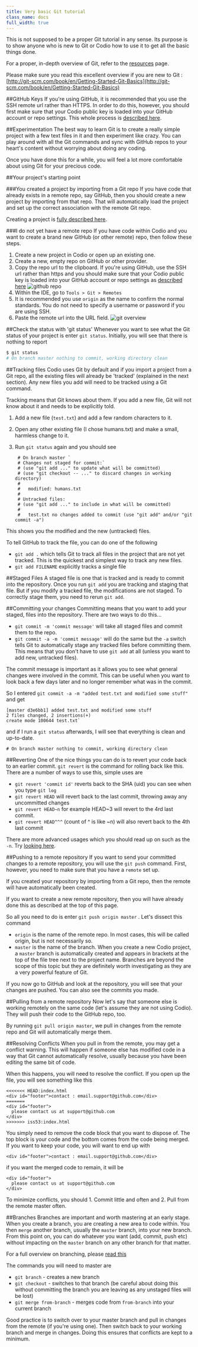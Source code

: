 ```yaml
---
title: Very basic Git tutorial
class_name: docs
full_width: true
---
```


This is not supposed to be a proper Git tutorial in any sense. Its purpose is to show anyone who is new to Git or Codio how to use it to get all the basic things done.

For a proper, in-depth overview of Git, refer to the [resources](/docs/ide/editing/git/resources) page.

Please make sure you read this excellent overview if you are new to Git : [http://git-scm.com/book/en/Getting-Started-Git-Basics](http://git-scm.com/book/en/Getting-Started-Git-Basics)

##GitHub Keys
If you're using GitHub, it is recommended that you use the SSH remote url rather than HTTPS. In order to do this, however, you should first make sure that your Codio public key is loaded into your GitHub account or repo settings. This whole process is [described here](/docs/dashboard/settings/public-key).

##Experimentation
The best way to learn Git is to create a really simple project with a few text files in it and then experiment like crazy. You can play around with all the Git commands and sync with GitHub repos to your heart's content without worrying about doing any coding.

Once you have done this for a while, you will feel a lot more comfortable about using Git for your precious code.

##Your project's starting point

###You created a project by importing from a Git repo
If you have code that already exists in a remote repo, say GitHub, then you should create a new project by importing from that repo. That will automatically load the project and set up the correct association with the remote Git repo.

Creating a project is [fully described here](/docs/dashboard/projects/creating).

###I do not yet have a remote repo
If you have code within Codio and you want to create a brand new GitHub (or other remote) repo, then follow these steps.

1. Create a new project in Codio or open up an existing one.
1. Create a new, empty repo on GitHub or other provider.
1. Copy the repo url to the clipboard. If you're using GitHub, use the SSH url rather than https and you should make sure that your Codio public key is loaded into your GitHub account or repo settings as [described here](/docs/dashboard/settings/public-key)
![github repo](/img/docs/github-new-repo.png)
1. Within the IDE, go to `Tools > Git > Remotes`
1. It is recommended you use `origin` as the name to confirm the normal standards. You do not need to specify a username or password if you are using SSH.
1. Paste the remote url into the URL field.
![git overview](/img/docs/git-remotes.png)

##Check the status with 'git status'
Whenever you want to see what the Git status of your project is enter `git status`. Initially, you will see that there is nothing to report

```bash
$ git status
# On branch master nothing to commit, working directory clean
```

##Tracking files
Codio uses Git by default and if you import a project from a Git repo, all the existing files will already be 'tracked' (explained in the next section). Any new files you add will need to be tracked using a Git command.

Tracking means that Git knows about them. If you add a new file, Git will not know about it and needs to be explicitly told.

1. Add a new file (`test.txt`) and add a few random characters to it.
1. Open any other existing file (I chose humans.txt) and make a small, harmless change to it.
1. Run `git status` again and you should see

		# On branch master `
		# Changes not staged for commit:`
		# (use "git add ..." to update what will be committed)
		# (use "git checkout -- ..." to discard changes in working directory)
		#
		#	modified: humans.txt
		#
		# Untracked files:
		# (use "git add ..." to include in what will be committed)
		#
		#	test.txt no changes added to commit (use "git add" and/or "git commit -a")

This shows you the modified and the new (untracked) files.

To tell GitHub to track the file, you can do one of the following

- `git add .` which tells Git to track all files in the project that are not yet tracked. This is the quickest and simplest way to track any new files.
- `git add FILENAME` explicitly tracks a single file

##Staged Files
A staged file is one that is tracked and is ready to commit into the repository. Once you run `git add` you are tracking and staging that file. But if you modify a tracked file, the modifications are not staged. To correctly stage them, you need to rerun `git add`.

##Committing your changes
Committing means that you want to add your staged, files into the repository. There are two ways to do this...

- `git commit -m 'commit message'` will take all staged files and commit them to the repo.
- `git commit -a -m 'commit message'` will do the same but the `-a` switch tells Git to automatically stage any tracked files before committing them. This means that you don't have to use `git add` at all (unless you want to add new, untracked files).

The commit message is important as it allows you to see what general changes were involved in the commit. This can be useful when you want to look back a few days later and no longer remember what was in the commit.

So I entered `git commit -a -m "added test.txt and modified some stuff"` and get

	[master d3e6bb1] added test.txt and modified some stuff
	2 files changed, 2 insertions(+)
	create mode 100644 test.txt`

and if I run a `git status` afterwards, I will see that everything is clean and up-to-date.

	# On branch master nothing to commit, working directory clean


##Reverting
One of the nice things you can do is to revert your code back to an earlier commit. `git revert` is the command for rolling back like this. There are a number of ways to use this, simple uses are

- `git revert 'commit id'` reverts back to the SHA (uid) you can see when you type `git log`
- `git revert HEAD` will revert back to the last commit, throwing away any uncommitted changes
- `git revert HEAD~n` for example HEAD~3 will revert to the 4rd last commit.
- `git revert HEAD^^^` (count of ^ is like ~n) will also revert back to the 4th last commit

There are more advanced usages which you should read up on such as the `-n`. Try [looking here](http://git-scm.com/docs/git-revert.html).


##Pushing to a remote repository
If you want to send your committed changes to a remote repository, you will use the `git push` command. First, however, you need to make sure that you have a `remote` set up.

If you created your repository by importing from a Git repo, then the remote will have automatically been created.

If you want to create a new remote repository, then you will have already done this as described at the top of this page.

So all you need to do is enter `git push origin master` . Let's dissect this command

- `origin` is the name of the remote repo. In most cases, this will be called origin, but is not necessarily so.
- `master` is the name of the branch. When you create a new Codio project, a `master` branch is automatically created and appears in brackets at the top of the file tree next to the project name. Branches are beyond the scope of this topic but they are definitely worth investigating as they are a very powerful feature of Git.


If you now go to GitHub and look at the repository, you will see that your changes are pushed. You can also see the commits you made.

##Pulling from a remote repository
Now let's say that someone else is working remotely on the same code (let's assume they are not using Codio). They will push their code to the GitHub repo, too.

By running `git pull origin master`, we pull in changes from the remote repo and Git will automatically merge them.

##Resolving Conflicts
When you pull in from the remote, you may get a conflict warning. This will happen if someone else has modified code in a way that Git cannot automatically resolve, usually because you have been editing the same bit of code.

When this happens, you will need to resolve the conflict. If you open up the file, you will see something like this

	<<<<<<< HEAD:index.html
	<div id="footer">contact : email.support@github.com</div>
	=======
	<div id="footer">
	  please contact us at support@github.com
	</div>
	>>>>>>> iss53:index.html

You simply need to remove the code block that you want to dispose of. The top block is your code and the bottom comes from the code being merged. If you want to keep your code, you will want to end up with

	<div id="footer">contact : email.support@github.com</div>

if you want the merged code to remain, it will be

	<div id="footer">
	  please contact us at support@github.com
	</div>

To minimize conflicts, you should 1. Commit little and often and 2. Pull from the remote master often.

##Branches
Branches are important and worth mastering at an early stage. When you create a branch, you are creating a new area to code within. You then `merge` another branch, usually the `master` branch, into your new branch. From this point on, you can do whatever you want (add, commit, push etc) without impacting on the `master` branch on any other branch for that matter.

For a full overview on branching, please [read this](http://git-scm.com/book/en/Git-Branching-What-a-Branch-Is)

The commands you will need to master are

- `git branch` - creates a new branch
- `git checkout` - switches to that branch (be careful about doing this without committing the branch you are leaving as any unstaged files will be lost)
- `git merge from-branch` - merges code from `from-branch` into your current branch

Good practice is to switch over to your master branch and pull in changes from the remote (if you're using one). Then switch back to your working branch and merge in changes. Doing this ensures that conflicts are kept to a minimum.


